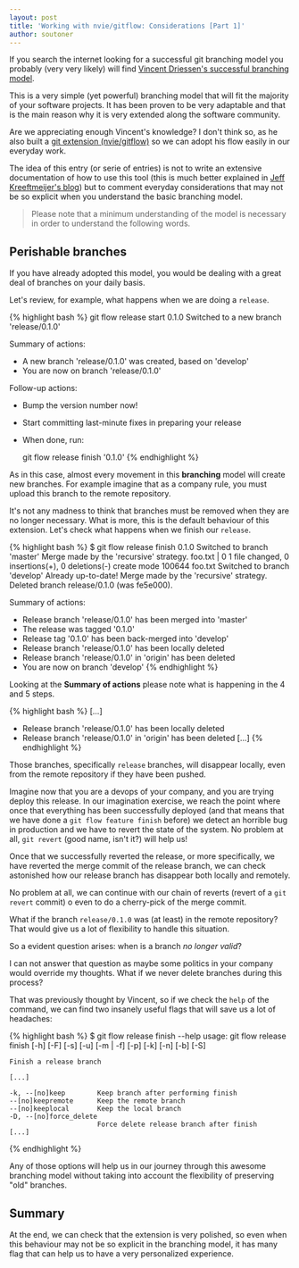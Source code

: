 ```yaml
---
layout: post
title: 'Working with nvie/gitflow: Considerations [Part 1]'
author: soutoner
---
```


If you search the internet looking for a successful git branching model 
you probably (very very likely) will find [Vincent Driessen's 
successful branching model](http://nvie.com/posts/a-successful-git-branching-model/).
 
This is a very simple (yet powerful) branching model that will fit 
the majority of your software projects. It has been proven to be very 
adaptable and that is the main reason why it is very extended along
the software community.

Are we appreciating enough Vincent's knowledge? I don't think so,
as he also built a [git extension (nvie/gitflow)](https://github.com/nvie/gitflow)
so we can adopt his flow easily in our everyday work.

The idea of this entry (or serie of entries) is not to write an 
extensive documentation of how to use this tool (this is much better explained in 
[Jeff Kreeftmeijer's blog](http://jeffkreeftmeijer.com/2010/why-arent-you-using-git-flow/))
but to comment everyday considerations that may not be so explicit when
you understand the basic branching model.

> Please note that a minimum understanding of the model is necessary
in order to understand the following words.

## Perishable branches

If you have already adopted this model, you would be dealing with a great deal
of branches on your daily basis.

Let's review, for example, what happens when we are doing a `release`.

{% highlight bash %}
git flow release start 0.1.0
Switched to a new branch 'release/0.1.0'

Summary of actions:
- A new branch 'release/0.1.0' was created, based on 'develop'
- You are now on branch 'release/0.1.0'

Follow-up actions:
- Bump the version number now!
- Start committing last-minute fixes in preparing your release
- When done, run:

     git flow release finish '0.1.0'
{% endhighlight %}

As in this case, almost every movement in this **branching** model will
create new branches. For example imagine that as a company rule, you
must upload this branch to the remote repository.

It's not any madness to think that branches must be removed when
they are no longer necessary. What is more, this is the default 
behaviour of this extension. Let's check what happens when we finish
our `release`. 

{% highlight bash %}
$ git flow release finish 0.1.0
Switched to branch 'master'
Merge made by the 'recursive' strategy.
 foo.txt | 0
 1 file changed, 0 insertions(+), 0 deletions(-)
 create mode 100644 foo.txt
Switched to branch 'develop'
Already up-to-date!
Merge made by the 'recursive' strategy.
Deleted branch release/0.1.0 (was fe5e000).

Summary of actions:
- Release branch 'release/0.1.0' has been merged into 'master'
- The release was tagged '0.1.0'
- Release tag '0.1.0' has been back-merged into 'develop'
- Release branch 'release/0.1.0' has been locally deleted
- Release branch 'release/0.1.0' in 'origin' has been deleted
- You are now on branch 'develop'
{% endhighlight %}

Looking at the **Summary of actions** please note what is happening
in the 4 and 5 steps.

{% highlight bash %}
[...]
- Release branch 'release/0.1.0' has been locally deleted
- Release branch 'release/0.1.0' in 'origin' has been deleted
[...]
{% endhighlight %}

Those branches, specifically `release` branches, will disappear locally,
even from the remote repository if they have been pushed.

Imagine now that you are a devops of your company, and you are trying
deploy this release. In our imagination exercise, we reach the point
where once that everything has been successfully deployed (and that means
that we have done a `git flow feature finish` before) we detect an horrible
 bug in production and we have to revert the state of the system. 
No problem at all, `git revert` (good name, isn't it?) will help us!

Once that we successfully reverted the release, or more specifically,
we have reverted the merge commit of the release branch, we can check
astonished how our release branch has disappear both locally and remotely.

No problem at all, we can continue with our chain of reverts (revert of 
a `git revert` commit) o even to do a cherry-pick of the merge commit.

What if the branch `release/0.1.0` was (at least) in the remote repository?
That would give us a lot of flexibility to handle this situation.

So a evident question arises: when is a branch *no longer valid*?

I can not answer that question as maybe some politics in your company
would override my thoughts. What if we never delete branches during this process?

That was previously thought by Vincent, so if we check the `help` of the
command, we can find two insanely useful flags that will save us a lot of 
headaches:

{% highlight bash %}
$ git flow release finish --help
usage: git flow release finish [-h] [-F] [-s] [-u] [-m | -f] [-p] [-k] [-n] [-b] [-S] <version>


    Finish a release branch
    
    [...]
    
    -k, --[no]keep        Keep branch after performing finish
    --[no]keepremote      Keep the remote branch
    --[no]keeplocal       Keep the local branch
    -D, --[no]force_delete
                          Force delete release branch after finish
    [...]
{% endhighlight %}

Any of those options will help us in our journey through this awesome
branching model without taking into account the flexibility of preserving
 "old" branches.

## Summary

At the end, we can check that the extension is very polished, so even
when this behaviour may not be so explicit in the branching model,
it has many flag that can help us to have a very personalized experience.

